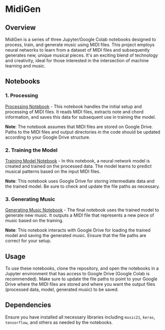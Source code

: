# MidiGen

## Overview

MidiGen is a series of three Jupyter/Google Colab notebooks designed to process, train, and generate music using MIDI files. This project employs neural networks to learn from a dataset of MIDI files and subsequently generates new, unique musical pieces. It's an exciting blend of technology and creativity, ideal for those interested in the intersection of machine learning and music.

## Notebooks

### 1. Processing

[Processing Notebook](https://github.com/hashmil/MidiGen/blob/main/MidiGen_PrePorcess.ipynb) - This notebook handles the initial setup and processing of MIDI files. It reads MIDI files, extracts note and chord information, and saves this data for subsequent use in training the model. 

**Note**: The notebook assumes that MIDI files are stored on Google Drive. Paths to the MIDI files and output directories in the code should be updated according to your Google Drive structure.

### 2. Training the Model

[Training Model Notebook](https://github.com/hashmil/MidiGen/blob/main/MidiGen_model_training.ipynb) - In this notebook, a neural network model is created and trained on the processed data. The model learns to predict musical patterns based on the input MIDI files.

**Note**: This notebook uses Google Drive for storing intermediate data and the trained model. Be sure to check and update the file paths as necessary.

### 3. Generating Music

[Generating Music Notebook](https://github.com/hashmil/MidiGen/blob/main/MidiGen_Generation.ipynb) - The final notebook uses the trained model to generate new music. It outputs a MIDI file that represents a new piece of music based on the training.

**Note**: This notebook interacts with Google Drive for loading the trained model and saving the generated music. Ensure that the file paths are correct for your setup.

## Usage

To use these notebooks, clone the repository, and open the notebooks in a Jupyter environment that has access to Google Drive (Google Colab is recommended). Make sure to update the file paths to point to your Google Drive where the MIDI files are stored and where you want the output files (processed data, model, generated music) to be saved.

## Dependencies

Ensure you have installed all necessary libraries including `music21`, `keras`, `tensorflow`, and others as needed by the notebooks.
